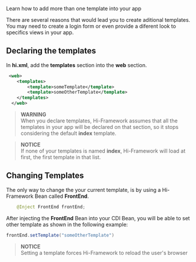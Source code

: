 <!--Topic description-->
<description>Learn how to add more than one template into your app</description>

There are several reasons that would lead you to create aditional templates. You may need to create a login form or even provide a diferent look to specifics views in your app.

## Declaring the templates

In __hi.xml__, add the __templates__ section into the __web__ section.

```xml
 <web>
	<templates>
		<template>someTemplate</template>
		<template>someOtherTemplate</template>
	</templates>
  </web>
```

> **WARNING**<br> When you declare templates, Hi-Framework assumes that all the templates in your app will be declared on that section, so it stops considering the default __index__ template.

> **NOTICE**<br> If none of your templates is named __index__, Hi-Framework will load at first, the first template in that list.


## Changing Templates

The only way to change the your current template, is by using a Hi-Framework Bean called __FrontEnd__. 

```java
	@Inject FrontEnd frontEnd;
```

After injecting the __FrontEnd__ Bean into your CDI Bean, you will be able to set other template as shown in the following example:

```java
frontEnd.setTemplate("someOtherTemplate")
```
> **NOTICE**<br> Setting a template forces Hi-Framework to reload the user's browser



